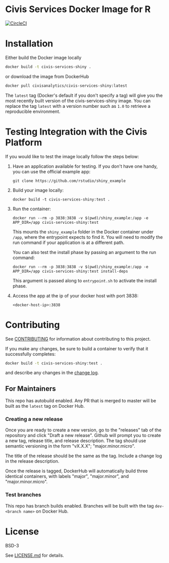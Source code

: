 # Civis Services Docker Image for R
[![CircleCI](https://circleci.com/gh/civisanalytics/civis-services-shiny/tree/master.svg?style=svg)](https://circleci.com/gh/civisanalytics/civis-services-shiny/tree/master)

# Installation

Either build the Docker image locally
```bash
docker build -t civis-services-shiny .
```

or download the image from DockerHub
```bash
docker pull civisanalytics/civis-services-shiny:latest
```

The `latest` tag (Docker's default if you don't specify a tag)
will give you the most recently built version of the civis-services-shiny
image. You can replace the tag `latest` with a version number such as `1.0`
to retrieve a reproducible environment.

# Testing Integration with the Civis Platform

If you would like to test the image locally follow the steps below:

1. Have an application available for testing.  If you don't have one handy, you can use the official example app:
   ```
   git clone https://github.com/rstudio/shiny_example
   ```
2. Build your image locally:
   ```
   docker build -t civis-services-shiny:test .
   ```
3. Run the container:
   ```
   docker run --rm -p 3838:3838 -v $(pwd)/shiny_example:/app -e APP_DIR=/app civis-services-shiny:test
   ```

   This mounts the `shiny_example` folder in the Docker container under `/app`, where the entrypoint expects to find it.  You will need to modify the run command if your application is at a different path.

   You can also test the install phase by passing an argument to the run command:
   ```
   docker run --rm -p 3838:3838 -v $(pwd)/shiny_example:/app -e APP_DIR=/app civis-services-shiny:test install-deps
   ```

   This argument is passed along to `entrypoint.sh` to activate the install phase.
4. Access the app at the ip of your docker host with port 3838:
   ```
   <docker-host-ip>:3838
   ```

# Contributing

See [CONTRIBUTING](CONTRIBUTING.md) for information about contributing to this project.

If you make any changes, be sure to build a container to verify that it successfully completes:
```bash
docker build -t civis-services-shiny:test .
```
and describe any changes in the [change log](CHANGELOG.md).

## For Maintainers

This repo has autobuild enabled. Any PR that is merged to master will be built as the `latest` tag on Docker Hub.

### Creating a new release

Once you are ready to create a new version, go to the "releases" tab of the repository and click
"Draft a new release". Github will prompt you to create a new tag, release title, and release
description. The tag should use semantic versioning in the form "vX.X.X"; "major.minor.micro".

The title of the release should be the same as the tag. Include a change log in the release description.

Once the release is tagged, DockerHub will automatically build three identical containers, with labels
"major", "major.minor", and "major.minor.micro".

### Test branches

This repo has branch builds enabled.  Branches will be built with the tag  `dev-<branch name>` on Docker Hub.


# License

BSD-3

See [LICENSE.md](LICENSE.md) for details.
